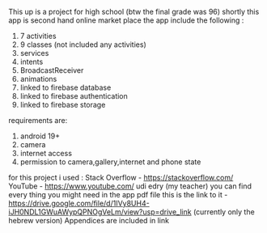 This up is a project for high school (btw the final grade was 96)
shortly this app is second hand online market place
the app include the following :
1. 7 activities
2. 9 classes (not included any activities)
3. services
4. intents
5. BroadcastReceiver
6. animations
7. linked to firebase database
8. linked to firebase authentication
9. linked to firebase storage

requirements are:
1. android 19+
2. camera
3. internet access
4. permission to camera,gallery,internet and phone state

for this project i used :
Stack Overflow - https://stackoverflow.com/
YouTube - https://www.youtube.com/
udi edry (my teacher)
you can find every thing you might need in the app pdf file this is the link to it - https://drive.google.com/file/d/1IVy8UH4-iJH0NDL1GWuAWypQPNOgVeLm/view?usp=drive_link (currently only the hebrew version)
Appendices are included in link
